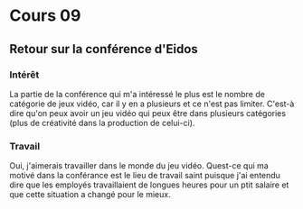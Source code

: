 # Cours 09 
## Retour sur la conférence d'Eidos

### Intérêt

La partie de la conférence qui m'a intéressé le plus est le nombre de catégorie de jeux vidéo, car il y en a plusieurs et ce n'est pas limiter. C'est-à dire qu'on peux avoir un jeu vidéo qui peux être dans plusieurs catégories (plus de créativité dans la production de celui-ci).

### Travail

Oui, j'aimerais travailler dans le monde du jeu vidéo. Quest-ce qui ma motivé dans la conférance est le lieu de travail saint puisque j'ai entendu dire que les employés travaillaient de longues heures pour un ptit salaire et que cette situation a changé pour le mieux.
